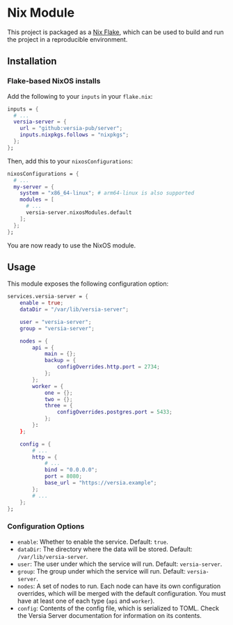 # Nix Module

This project is packaged as a [Nix Flake](https://nixos.wiki/wiki/Flakes), which can be used to build and run the project in a reproducible environment.

## Installation

### Flake-based NixOS installs

Add the following to your `inputs` in your `flake.nix`:

```nix
inputs = {
  # ...
  versia-server = {
    url = "github:versia-pub/server";
    inputs.nixpkgs.follows = "nixpkgs";
  };
};
```

Then, add this to your `nixosConfigurations`:

```nix
nixosConfigurations = {
  # ...
  my-server = {
    system = "x86_64-linux"; # arm64-linux is also supported
    modules = [
      # ...
      versia-server.nixosModules.default
    ];
  };
};
```

You are now ready to use the NixOS module.

## Usage

This module exposes the following configuration option:

```nix
services.versia-server = {
    enable = true;
    dataDir = "/var/lib/versia-server";

    user = "versia-server";
    group = "versia-server";

    nodes = {
        api = {
            main = {};
            backup = {
                configOverrides.http.port = 2734;
            };
        };
        worker = {
            one = {};
            two = {};
            three = {
                configOverrides.postgres.port = 5433;
            };
        }:
    };

    config = {
        # ...
        http = {
            # ...
            bind = "0.0.0.0";
            port = 8080;
            base_url = "https://versia.example";
        };
        # ...
    };
};
```

### Configuration Options

- `enable`: Whether to enable the service. Default: `true`.
- `dataDir`: The directory where the data will be stored. Default: `/var/lib/versia-server`.
- `user`: The user under which the service will run. Default: `versia-server`.
- `group`: The group under which the service will run. Default: `versia-server`.
- `nodes`: A set of nodes to run. Each node can have its own configuration overrides, which will be merged with the default configuration. You must have at least one of each type (`api` and `worker`).
- `config`: Contents of the config file, which is serialized to TOML. Check the Versia Server documentation for information on its contents.
